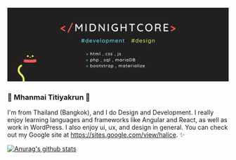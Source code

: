 ![](https://github.com/MidnightCore/MidnightCore/blob/master/banner.png)
### 🎊 Mhanmai Titiyakrun 🎉

I'm from Thailand (Bangkok), and I do Design and Development. I really enjoy learning languages and frameworks like Angular and React, as well as work in WordPress. I also enjoy ui, ux, and design in general. You can check out my Google site at https://sites.google.com/view/halice. ✨

[![Anurag's github stats](https://github-readme-stats.vercel.app/api?username=MidnightCore)](https://github.com/anuraghazra/github-readme-stats)
